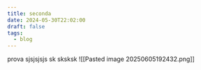 ```yaml
---
title: seconda
date: 2024-05-30T22:02:00
draft: false
tags:
  - blog
---
```

prova sjsjsjsjs
sk
sksksk
![[Pasted image 20250605192432.png]]